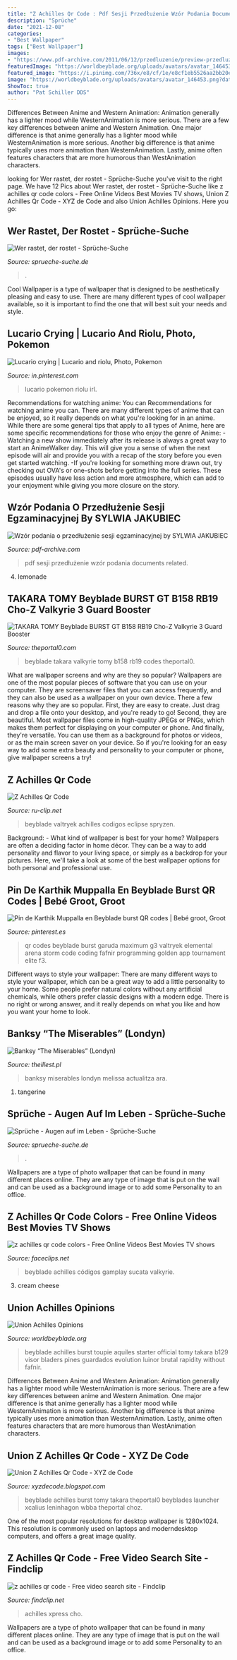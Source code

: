 ```yaml
---
title: "Z Achilles Qr Code : Pdf Sesji Przedłużenie Wzór Podania Documents Related"
description: "Sprüche"
date: "2021-12-08"
categories:
- "Best Wallpaper"
tags: ["Best Wallpaper"]
images:
- "https://www.pdf-archive.com/2011/06/12/przedluzenie/preview-przedluzenie-1.jpg"
featuredImage: "https://worldbeyblade.org/uploads/avatars/avatar_146453.png?dateline=1566103322"
featured_image: "https://i.pinimg.com/736x/e8/cf/1e/e8cf1eb5526aa2bb20eb3aae6e19c318.jpg"
image: "https://worldbeyblade.org/uploads/avatars/avatar_146453.png?dateline=1566103322"
ShowToc: true
author: "Pat Schiller DDS"
---
```



Differences Between Anime and Western Animation: Animation generally has a lighter mood while WesternAnimation is more serious.
There are a few key differences between anime and Western Animation. One major difference is that anime generally has a lighter mood while WesternAnimation is more serious. Another big difference is that anime typically uses more animation than WesternAnimation. Lastly, anime often features characters that are more humorous than WestAnimation characters.

	

		
looking for Wer rastet, der rostet - Sprüche-Suche you've visit to the right page. We have 12 Pics about Wer rastet, der rostet - Sprüche-Suche like z achilles qr code colors - Free Online Videos Best Movies TV shows, Union Z Achilles Qr Code - XYZ de Code and also Union Achilles Opinions. Here you go:
		
    
## Wer Rastet, Der Rostet - Sprüche-Suche

<img loading=lazy src="https://www.sprueche-suche.de/wp-content/uploads/2015/10/wer-rastet-der-rostet.jpg" onerror="this.onerror=null;this.src='https://tse4.mm.bing.net/th?id=OIP.1e9W071I9RSNy1lvIkBeYAHaKj&amp;pid=15.1';" alt="Wer rastet, der rostet - Sprüche-Suche">

_Source: sprueche-suche.de_

>. 

	

Cool Wallpaper is a type of wallpaper that is designed to be aesthetically pleasing and easy to use. There are many different types of cool wallpaper available, so it is important to find the one that will best suit your needs and style.

    
## Lucario Crying | Lucario And Riolu, Photo, Pokemon

<img loading=lazy src="https://i.pinimg.com/736x/e8/cf/1e/e8cf1eb5526aa2bb20eb3aae6e19c318.jpg" onerror="this.onerror=null;this.src='https://tse4.mm.bing.net/th?id=OIP.A4OCK6xlZttTMrhzeX4V9QHaGX&amp;pid=15.1';" alt="Lucario crying | Lucario and riolu, Photo, Pokemon">

_Source: in.pinterest.com_

>lucario pokemon riolu irl. 

	

Recommendations for watching anime: You can
Recommendations for watching anime you can. There are many different types of anime that can be enjoyed, so it really depends on what you're looking for in an anime. While there are some general tips that apply to all types of Anime, here are some specific recommendations for those who enjoy the genre of Anime: 
-Watching a new show immediately after its release is always a great way to start an AnimeWalker day. This will give you a sense of when the next episode will air and provide you with a recap of the story before you even get started watching. 
-If you're looking for something more drawn out, try checking out OVA's or one-shots before getting into the full series. These episodes usually have less action and more atmosphere, which can add to your enjoyment while giving you more closure on the story.

    
## Wzór Podania O Przedłużenie Sesji Egzaminacyjnej By SYLWIA JAKUBIEC

<img loading=lazy src="https://www.pdf-archive.com/2011/06/12/przedluzenie/preview-przedluzenie-1.jpg" onerror="this.onerror=null;this.src='https://tse2.mm.bing.net/th?id=OIP.0xunaxiaPhPNVo_XvCWfIQHaKe&amp;pid=15.1';" alt="Wzór podania o przedłużenie sesji egzaminacyjnej by SYLWIA JAKUBIEC">

_Source: pdf-archive.com_

>pdf sesji przedłużenie wzór podania documents related. 

	

4. lemonade 

    
## TAKARA TOMY Beyblade BURST GT B158 RB19 Cho-Z Valkyrie 3 Guard Booster

<img loading=lazy src="http://cdn.shopify.com/s/files/1/0016/0674/6186/products/B158_7_d80b8e8a-bb0b-45af-a0b9-a34fccabe025_1200x1200.jpg?v=1582556970" onerror="this.onerror=null;this.src='https://tse1.mm.bing.net/th?id=OIP.9-PsQT8VM7ejP_NiYAaryQHaFj&amp;pid=15.1';" alt="TAKARA TOMY Beyblade BURST GT B158 RB19 Cho-Z Valkyrie 3 Guard Booster">

_Source: theportal0.com_

>beyblade takara valkyrie tomy b158 rb19 codes theportal0. 

	

What are wallpaper screens and why are they so popular?
Wallpapers are one of the most popular pieces of software that you can use on your computer. They are screensaver files that you can access frequently, and they can also be used as a wallpaper on your own device. There a few reasons why they are so popular. First, they are easy to create. Just drag and drop a file onto your desktop, and you're ready to go! Second, they are beautiful. Most wallpaper files come in high-quality JPEGs or PNGs, which makes them perfect for displaying on your computer or phone. And finally, they're versatile. You can use them as a background for photos or videos, or as the main screen saver on your device. So if you're looking for an easy way to add some extra beauty and personality to your computer or phone, give wallpaper screens a try!

    
## Z Achilles Qr Code

<img loading=lazy src="https://i.ytimg.com/vi/TazmVtiEFOQ/hqdefault.jpg" onerror="this.onerror=null;this.src='https://tse1.mm.bing.net/th?id=OIP.90RLvOgqgsQ8jO7wNjk3fQHaFj&amp;pid=15.1';" alt="Z Achilles Qr Code">

_Source: ru-clip.net_

>beyblade valtryek achilles codigos eclipse spryzen. 

	

Background: - What kind of wallpaper is best for your home?
Wallpapers are often a deciding factor in home décor. They can be a way to add personality and flavor to your living space, or simply as a backdrop for your pictures. Here, we'll take a look at some of the best wallpaper options for both personal and professional use.

    
## Pin De Karthik Muppalla En Beyblade Burst QR Codes | Bebé Groot, Groot

<img loading=lazy src="https://i.pinimg.com/736x/f1/11/4b/f1114bf3bc1e33a44266c149436dfae3.jpg" onerror="this.onerror=null;this.src='https://tse3.mm.bing.net/th?id=OIP.TARpC6cLwAYTankpr4wNCAHaEK&amp;pid=15.1';" alt="Pin de Karthik Muppalla en Beyblade burst QR codes | Bebé groot, Groot">

_Source: pinterest.es_

>qr codes beyblade burst garuda maximum g3 valtryek elemental arena storm code coding fafnir programming golden app tournament elite f3. 

	

Different ways to style your wallpaper:
There are many different ways to style your wallpaper, which can be a great way to add a little personality to your home. Some people prefer natural colors without any artificial chemicals, while others prefer classic designs with a modern edge. There is no right or wrong answer, and it really depends on what you like and how you want your home to look.

    
## Banksy “The Miserables” (Londyn)

<img loading=lazy src="https://www.theillest.pl/wp-content/uploads/2016/01/Banksy-The-Miserables-Londyn-2.jpg" onerror="this.onerror=null;this.src='https://tse1.mm.bing.net/th?id=OIP.PC1Cjo1HgfFS8mzuiLmRnQHaHa&amp;pid=15.1';" alt="Banksy “The Miserables” (Londyn)">

_Source: theillest.pl_

>banksy miserables londyn melissa actualitza ara. 

	

1. tangerine 

    
## Sprüche - Augen Auf Im Leben - Sprüche-Suche

<img loading=lazy src="https://www.sprueche-suche.de/wp-content/uploads/2015/01/sprueche-augen-auf-im-leben.jpg" onerror="this.onerror=null;this.src='https://tse1.mm.bing.net/th?id=OIP.PuKYRlPA9QljIVfSfafc6wHaEK&amp;pid=15.1';" alt="Sprüche - Augen auf im Leben - Sprüche-Suche">

_Source: sprueche-suche.de_

>. 

	



Wallpapers are a type of photo wallpaper that can be found in many different places online. They are any type of image that is put on the wall and can be used as a background image or to add some Personality to an office.

    
## Z Achilles Qr Code Colors - Free Online Videos Best Movies TV Shows

<img loading=lazy src="https://img.youtube.com/vi/OmZx9zeSDcY/mqdefault.jpg" onerror="this.onerror=null;this.src='https://tse2.mm.bing.net/th?id=OIP.4eWCkALQpqPCqAz-2sHPWwAAAA&amp;pid=15.1';" alt="z achilles qr code colors - Free Online Videos Best Movies TV shows">

_Source: faceclips.net_

>beyblade achilles códigos gamplay sucata valkyrie. 

	

3. cream cheese 

    
## Union Achilles Opinions

<img loading=lazy src="https://worldbeyblade.org/uploads/avatars/avatar_146453.png?dateline=1566103322" onerror="this.onerror=null;this.src='https://tse3.mm.bing.net/th?id=OIP._WvM0y7Lfa6zRYQ6q5BlzwAAAA&amp;pid=15.1';" alt="Union Achilles Opinions">

_Source: worldbeyblade.org_

>beyblade achilles burst toupie aquiles starter official tomy takara b129 visor bladers pines guardados evolution luinor brutal rapidity without fafnir. 

	

Differences Between Anime and Western Animation: Animation generally has a lighter mood while WesternAnimation is more serious.
There are a few key differences between anime and Western Animation. One major difference is that anime generally has a lighter mood while WesternAnimation is more serious. Another big difference is that anime typically uses more animation than WesternAnimation. Lastly, anime often features characters that are more humorous than WestAnimation characters.

    
## Union Z Achilles Qr Code - XYZ De Code

<img loading=lazy src="https://lh5.googleusercontent.com/proxy/5UcdWCTtv_dNc2XEe63n9x6r6oVPLYDiUxG4n7etxy7gZFyfPjhOiV1HbdPEJkcwDonFcslsLBF8gqjVXGg1XNAsKp5ZHogLijQBGh1X=w1200-h630-p-k-no-nu" onerror="this.onerror=null;this.src='https://tse2.mm.bing.net/th?id=OIP.6MKJYoaVdpQYW1LtFwenFgAAAA&amp;pid=15.1';" alt="Union Z Achilles Qr Code - XYZ de Code">

_Source: xyzdecode.blogspot.com_

>beyblade achilles burst tomy takara theportal0 beyblades launcher xcalius leninhagon wbba theportal choz. 

	

One of the most popular resolutions for desktop wallpaper is 1280x1024. This resolution is commonly used on laptops and moderndesktop computers, and offers a great image quality.

    
## Z Achilles Qr Code - Free Video Search Site - Findclip

<img loading=lazy src="https://img.youtube.com/vi/e-7hQc5iCvg/mqdefault.jpg" onerror="this.onerror=null;this.src='https://tse1.mm.bing.net/th?id=OIP.5s9AdEKyQAfS8j4Hy49xnAAAAA&amp;pid=15.1';" alt="z achilles qr code - Free video search site - Findclip">

_Source: findclip.net_

>achilles xpress cho. 

	



Wallpapers are a type of photo wallpaper that can be found in many different places online. They are any type of image that is put on the wall and can be used as a background image or to add some Personality to an office.


